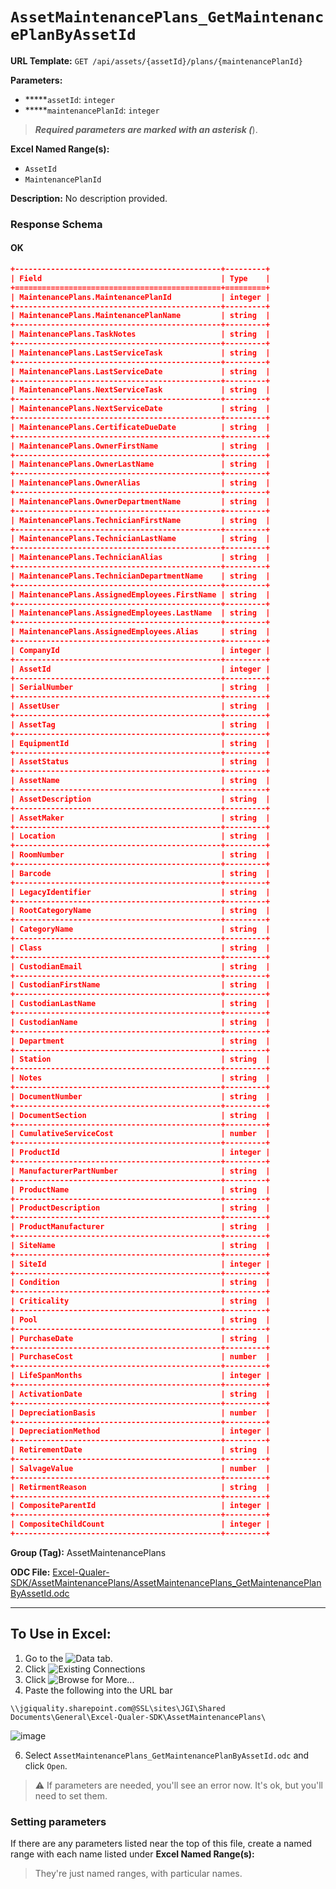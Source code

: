 # `AssetMaintenancePlans_GetMaintenancePlanByAssetId`

**URL Template:**
`GET /api/assets/{assetId}/plans/{maintenancePlanId}`

**Parameters:**
- *****`assetId`: `integer`
- *****`maintenancePlanId`: `integer`


> *****Required parameters are marked with an asterisk (*****).

**Excel Named Range(s):**
- `AssetId`
- `MaintenancePlanId`


**Description:**
No description provided.

### Response Schema

#### OK
```json
+----------------------------------------------+---------+
| Field                                        | Type    |
+==============================================+=========+
| MaintenancePlans.MaintenancePlanId           | integer |
+----------------------------------------------+---------+
| MaintenancePlans.MaintenancePlanName         | string  |
+----------------------------------------------+---------+
| MaintenancePlans.TaskNotes                   | string  |
+----------------------------------------------+---------+
| MaintenancePlans.LastServiceTask             | string  |
+----------------------------------------------+---------+
| MaintenancePlans.LastServiceDate             | string  |
+----------------------------------------------+---------+
| MaintenancePlans.NextServiceTask             | string  |
+----------------------------------------------+---------+
| MaintenancePlans.NextServiceDate             | string  |
+----------------------------------------------+---------+
| MaintenancePlans.CertificateDueDate          | string  |
+----------------------------------------------+---------+
| MaintenancePlans.OwnerFirstName              | string  |
+----------------------------------------------+---------+
| MaintenancePlans.OwnerLastName               | string  |
+----------------------------------------------+---------+
| MaintenancePlans.OwnerAlias                  | string  |
+----------------------------------------------+---------+
| MaintenancePlans.OwnerDepartmentName         | string  |
+----------------------------------------------+---------+
| MaintenancePlans.TechnicianFirstName         | string  |
+----------------------------------------------+---------+
| MaintenancePlans.TechnicianLastName          | string  |
+----------------------------------------------+---------+
| MaintenancePlans.TechnicianAlias             | string  |
+----------------------------------------------+---------+
| MaintenancePlans.TechnicianDepartmentName    | string  |
+----------------------------------------------+---------+
| MaintenancePlans.AssignedEmployees.FirstName | string  |
+----------------------------------------------+---------+
| MaintenancePlans.AssignedEmployees.LastName  | string  |
+----------------------------------------------+---------+
| MaintenancePlans.AssignedEmployees.Alias     | string  |
+----------------------------------------------+---------+
| CompanyId                                    | integer |
+----------------------------------------------+---------+
| AssetId                                      | integer |
+----------------------------------------------+---------+
| SerialNumber                                 | string  |
+----------------------------------------------+---------+
| AssetUser                                    | string  |
+----------------------------------------------+---------+
| AssetTag                                     | string  |
+----------------------------------------------+---------+
| EquipmentId                                  | string  |
+----------------------------------------------+---------+
| AssetStatus                                  | string  |
+----------------------------------------------+---------+
| AssetName                                    | string  |
+----------------------------------------------+---------+
| AssetDescription                             | string  |
+----------------------------------------------+---------+
| AssetMaker                                   | string  |
+----------------------------------------------+---------+
| Location                                     | string  |
+----------------------------------------------+---------+
| RoomNumber                                   | string  |
+----------------------------------------------+---------+
| Barcode                                      | string  |
+----------------------------------------------+---------+
| LegacyIdentifier                             | string  |
+----------------------------------------------+---------+
| RootCategoryName                             | string  |
+----------------------------------------------+---------+
| CategoryName                                 | string  |
+----------------------------------------------+---------+
| Class                                        | string  |
+----------------------------------------------+---------+
| CustodianEmail                               | string  |
+----------------------------------------------+---------+
| CustodianFirstName                           | string  |
+----------------------------------------------+---------+
| CustodianLastName                            | string  |
+----------------------------------------------+---------+
| CustodianName                                | string  |
+----------------------------------------------+---------+
| Department                                   | string  |
+----------------------------------------------+---------+
| Station                                      | string  |
+----------------------------------------------+---------+
| Notes                                        | string  |
+----------------------------------------------+---------+
| DocumentNumber                               | string  |
+----------------------------------------------+---------+
| DocumentSection                              | string  |
+----------------------------------------------+---------+
| CumulativeServiceCost                        | number  |
+----------------------------------------------+---------+
| ProductId                                    | integer |
+----------------------------------------------+---------+
| ManufacturerPartNumber                       | string  |
+----------------------------------------------+---------+
| ProductName                                  | string  |
+----------------------------------------------+---------+
| ProductDescription                           | string  |
+----------------------------------------------+---------+
| ProductManufacturer                          | string  |
+----------------------------------------------+---------+
| SiteName                                     | string  |
+----------------------------------------------+---------+
| SiteId                                       | integer |
+----------------------------------------------+---------+
| Condition                                    | string  |
+----------------------------------------------+---------+
| Criticality                                  | string  |
+----------------------------------------------+---------+
| Pool                                         | string  |
+----------------------------------------------+---------+
| PurchaseDate                                 | string  |
+----------------------------------------------+---------+
| PurchaseCost                                 | number  |
+----------------------------------------------+---------+
| LifeSpanMonths                               | integer |
+----------------------------------------------+---------+
| ActivationDate                               | string  |
+----------------------------------------------+---------+
| DepreciationBasis                            | number  |
+----------------------------------------------+---------+
| DepreciationMethod                           | integer |
+----------------------------------------------+---------+
| RetirementDate                               | string  |
+----------------------------------------------+---------+
| SalvageValue                                 | number  |
+----------------------------------------------+---------+
| RetirmentReason                              | string  |
+----------------------------------------------+---------+
| CompositeParentId                            | integer |
+----------------------------------------------+---------+
| CompositeChildCount                          | integer |
+----------------------------------------------+---------+
```

**Group (Tag):**
AssetMaintenancePlans

**ODC File:**
[Excel-Qualer-SDK/AssetMaintenancePlans/AssetMaintenancePlans_GetMaintenancePlanByAssetId.odc](https://github.com/Johnson-Gage-Inspection-Inc/qualer-sdk-odc/blob/main/Excel-Qualer-SDK/AssetMaintenancePlans/AssetMaintenancePlans_GetMaintenancePlanByAssetId.odc)

---

To Use in Excel:
---

1. Go to the ![`Data`](https://github.com/user-attachments/assets/da437a70-57b3-4c5b-bb01-4910ece19ed1)
 tab.
3. Click ![Existing Connections](https://github.com/user-attachments/assets/a2f1ed67-b2e0-4c23-ac90-68c870e60289)
4. Click ![`Browse for More...`](https://github.com/user-attachments/assets/8e698494-6865-41e7-b6fa-043aea81809a)
5. Paste the following into the URL bar
```
\\jgiquality.sharepoint.com@SSL\sites\JGI\Shared Documents\General\Excel-Qualer-SDK\AssetMaintenancePlans\
```

![image](https://github.com/user-attachments/assets/1e1a8d87-0377-446d-aaf5-d78562991db3)

6. Select `AssetMaintenancePlans_GetMaintenancePlanByAssetId.odc` and click `Open`.

> ⚠️ If parameters are needed, you'll see an error now. It's ok, but you'll need to set them.

### Setting parameters
If there are any parameters listed near the top of this file, create a named range with each name listed under **Excel Named Range(s):**
> They're just named ranges, with particular names.
